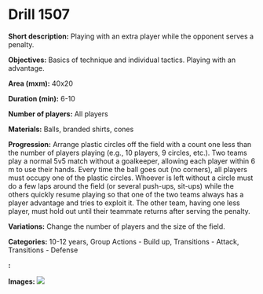 # Drill 1507

**Short description:**
Playing with an extra player while the opponent serves a penalty.

**Objectives:**
Basics of technique and individual tactics. Playing with an advantage.

**Area (mxm):**
40x20

**Duration (min):**
6-10

**Number of players:**
All players

**Materials:**
Balls, branded shirts, cones

**Progression:**
Arrange plastic circles off the field with a count one less than the number of players playing (e.g., 10 players, 9 circles, etc.). Two teams play a normal 5v5 match without a goalkeeper, allowing each player within 6 m to use their hands. Every time the ball goes out (no corners), all players must occupy one of the plastic circles. Whoever is left without a circle must do a few laps around the field (or several push-ups, sit-ups) while the others quickly resume playing so that one of the two teams always has a player advantage and tries to exploit it. The other team, having one less player, must hold out until their teammate returns after serving the penalty.

**Variations:**
Change the number of players and the size of the field.

**Categories:**
10-12 years, Group Actions - Build up, Transitions - Attack, Transitions - Defense

**:**


**Images:**
![](https://www.coachingfutsal.com/\images\b220bf71-a548-46a0-bb9b-1cf6c1c1ff0f_299.png)

